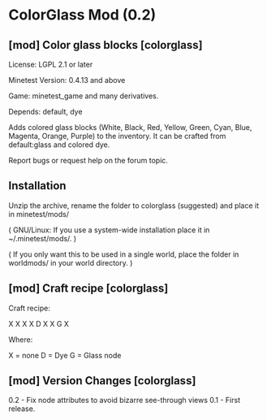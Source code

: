 ColorGlass Mod (0.2)
==========================

[mod] Color glass blocks [colorglass]
-------------------------------------

License: LGPL 2.1 or later

Minetest Version: 0.4.13 and above

Game: minetest_game and many derivatives.

Depends: default, dye

Adds colored glass blocks (White, Black, Red, Yellow, Green, Cyan, Blue, Magenta, Orange, Purple) to the inventory. It can be crafted from default:glass and colored dye.

Report bugs or request help on the forum topic.

Installation
------------

Unzip the archive, rename the folder to colorglass (suggested) and
place it in minetest/mods/

(  GNU/Linux: If you use a system-wide installation place
	it in ~/.minetest/mods/.  )

(  If you only want this to be used in a single world, place
	the folder in worldmods/ in your world directory.  )
	
[mod] Craft recipe [colorglass]
-------------------------------------

Craft recipe:

X X X
X D X
X G X

Where:

X = none
D = Dye
G = Glass node

[mod] Version Changes [colorglass]
-------------------------------------

0.2 - Fix node attributes to avoid bizarre see-through views
0.1 - First release.